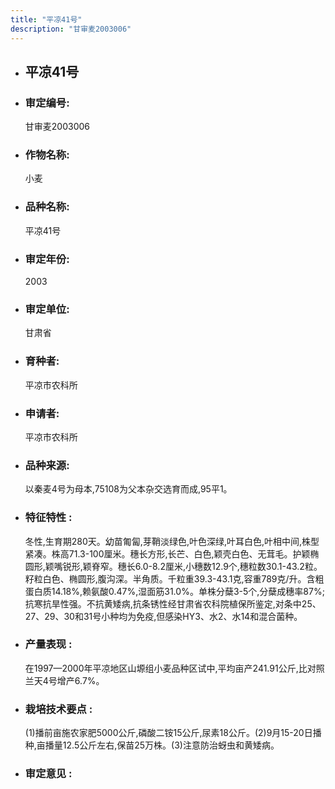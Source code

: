 ```yaml
---
title: "平凉41号"
description: "甘审麦2003006"
---
```

* ## 平凉41号
* ###  审定编号:  
   甘审麦2003006

*  ### 作物名称:  
   小麦

*   ###  品种名称: 
    平凉41号

*   ### 审定年份: 
    2003

*   ### 审定单位:  
    甘肃省

*   ### 育种者:  
    平凉市农科所

*   ### 申请者:  
    平凉市农科所

*   ### 品种来源:  
    以秦麦4号为母本,75108为父本杂交选育而成,95平1。

*   ### 特征特性 : 
    冬性,生育期280天。幼苗匍匐,芽鞘淡绿色,叶色深绿,叶耳白色,叶相中间,株型紧凑。株高71.3-100厘米。穗长方形,长芒、白色,颖壳白色、无茸毛。护颖椭圆形,颖嘴锐形,颖脊窄。穗长6.0-8.2厘米,小穗数12.9个,穗粒数30.1-43.2粒。籽粒白色、椭圆形,腹沟深。半角质。千粒重39.3-43.1克,容重789克/升。含粗蛋白质14.18%,赖氨酸0.47%,湿面筋31.0%。单株分蘖3-5个,分蘖成穗率87%;抗寒抗旱性强。不抗黄矮病,抗条锈性经甘肃省农科院植保所鉴定,对条中25、27、29、30和31号小种均为免疫,但感染HY3、水2、水14和混合菌种。

*   ### 产量表现 : 
    在1997—2000年平凉地区山塬组小麦品种区试中,平均亩产241.91公斤,比对照兰天4号增产6.7%。

*   ### 栽培技术要点 : 
    (1)播前亩施农家肥5000公斤,磷酸二铵15公斤,尿素18公斤。(2)9月15-20日播种,亩播量12.5公斤左右,保苗25万株。(3)注意防治蚜虫和黄矮病。

*   ### 审定意见 : 
    
